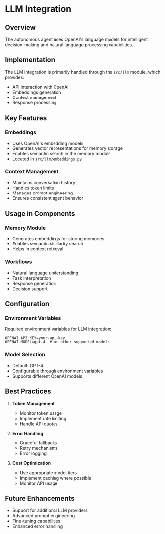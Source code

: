# LLM Integration

## Overview

The autonomous agent uses OpenAI's language models for intelligent decision-making and natural language processing capabilities.

## Implementation

The LLM integration is primarily handled through the `src/llm` module, which provides:
- API interaction with OpenAI
- Embeddings generation
- Context management
- Response processing

## Key Features

### Embeddings
- Uses OpenAI's embedding models
- Generates vector representations for memory storage
- Enables semantic search in the memory module
- Located in `src/llm/embeddings.py`

### Context Management
- Maintains conversation history
- Handles token limits
- Manages prompt engineering
- Ensures consistent agent behavior

## Usage in Components

### Memory Module
- Generates embeddings for storing memories
- Enables semantic similarity search
- Helps in context retrieval

### Workflows
- Natural language understanding
- Task interpretation
- Response generation
- Decision support

## Configuration

### Environment Variables
Required environment variables for LLM integration:
```
OPENAI_API_KEY=your-api-key
OPENAI_MODEL=gpt-4  # or other supported models
```

### Model Selection
- Default: GPT-4
- Configurable through environment variables
- Supports different OpenAI models

## Best Practices

1. **Token Management**
   - Monitor token usage
   - Implement rate limiting
   - Handle API quotas

2. **Error Handling**
   - Graceful fallbacks
   - Retry mechanisms
   - Error logging

3. **Cost Optimization**
   - Use appropriate model tiers
   - Implement caching where possible
   - Monitor API usage

## Future Enhancements

- Support for additional LLM providers
- Advanced prompt engineering
- Fine-tuning capabilities
- Enhanced error handling
